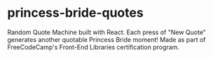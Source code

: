 # princess-bride-quotes
Random Quote Machine built with React. Each press of "New Quote" generates another quotable Princess Bride moment! Made as part of FreeCodeCamp's Front-End Libraries certification program.

